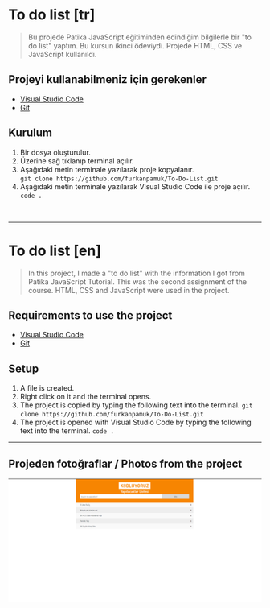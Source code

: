 # To do list [tr]

 > Bu projede Patika JavaScript eğitiminden edindiğim bilgilerle bir "to do list" yaptım. Bu kursun ikinci ödeviydi. Projede HTML, CSS ve JavaScript kullanıldı.

## Projeyi kullanabilmeniz için gerekenler

- [Visual Studio Code](https://code.visualstudio.com/download)
- [Git](https://git-scm.com/downloads)

## Kurulum

1. Bir dosya oluşturulur.
2. Üzerine sağ tıklanıp terminal açılır.
3. Aşağıdaki metin terminale yazılarak proje kopyalanır. <br>
`git clone https://github.com/furkanpamuk/To-Do-List.git` 
4. Aşağıdaki metin terminale yazılarak Visual Studio Code ile proje açılır.  <br>
`code .`
    
<br>
<hr>

# To do list [en]
> In this project, I made a "to do list" with the information I got from Patika JavaScript Tutorial. This was the second assignment of the course. HTML, CSS and JavaScript were used in the project.

## Requirements to use the project

- [Visual Studio Code](https://code.visualstudio.com/download)
- [Git](https://git-scm.com/downloads)

## Setup

1. A file is created.
2. Right click on it and the terminal opens.
3. The project is copied by typing the following text into the terminal.
    `git clone https://github.com/furkanpamuk/To-Do-List.git`
4. The project is opened with Visual Studio Code by typing the following text into the terminal.
    `code .`

<hr>

## Projeden fotoğraflar / Photos from the project


![photo 1](/projectPhotos.png)

